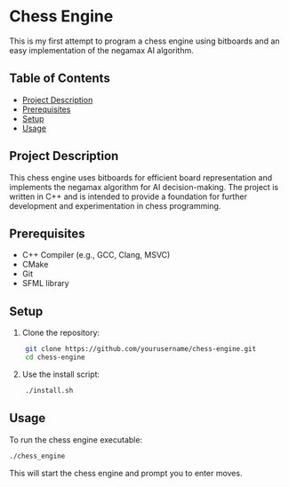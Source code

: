 # Chess Engine

This is my first attempt to program a chess engine using bitboards and an easy implementation of the negamax AI algorithm.

## Table of Contents

- [Project Description](#project-description)
- [Prerequisites](#prerequisites)
- [Setup](#setup)
- [Usage](#usage)

## Project Description

This chess engine uses bitboards for efficient board representation and implements the negamax algorithm for AI decision-making. The project is written in C++ and is intended to provide a foundation for further development and experimentation in chess programming.

## Prerequisites

- C++ Compiler (e.g., GCC, Clang, MSVC)
- CMake
- Git
- SFML library

## Setup

1. Clone the repository:

```sh
	git clone https://github.com/yourusername/chess-engine.git
	cd chess-engine
```

2. Use the install script:

```sh
	./install.sh
```

## Usage

To run the chess engine executable:

   ```sh
   ./chess_engine
   ```

This will start the chess engine and prompt you to enter moves.
